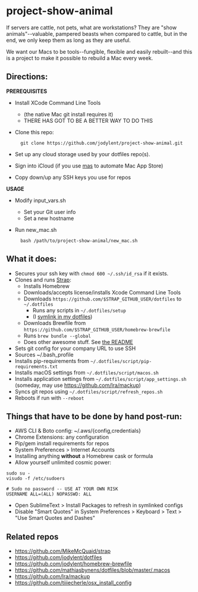 # project-show-animal
If servers are cattle, not pets, what are workstations? They are "show animals"--valuable, pampered beasts when compared to cattle, but in the end, we only keep them as long as they are useful.

We want our Macs to be tools--fungible, flexible and easily rebuilt--and this is a project to make it possible to rebuild a Mac every week.

## Directions:

**PREREQUISITES**

* Install XCode Command Line Tools
	* (the native Mac git install requires it)
	* THERE HAS GOT TO BE A BETTER WAY TO DO THIS
* Clone this repo:

		git clone https://github.com/jodylent/project-show-animal.git

* Set up any cloud storage used by your dotfiles repo(s).
* Sign into iCloud (if you use [mas](https://github.com/mas-cli/mas) to automate Mac App Store)
* Copy down/up any SSH keys you use for repos

**USAGE**

* Modify input_vars.sh
	* Set your Git user info
	* Set a new hostname

* Run new_mac.sh

		bash /path/to/project-show-animal/new_mac.sh

## What it does:
* Secures your ssh key with `chmod 600 ~/.ssh/id_rsa` if it exists.
* Clones and runs [Strap](https://github.com/MikeMcQuaid/strap):
    * Installs Homebrew
    * Downloads/accepts license/installs Xcode Command Line Tools
    * Downloads `https://github.com/$STRAP_GITHUB_USER/dotfiles` to `~/.dotfiles`
	    * Runs any scripts in `~/.dotfiles/setup`
	    * (I [symlink in my dotfiles](https://github.com/jodylent/dotfiles/blob/master/script/setup/install.sh))
    * Downloads Brewfile from `https://github.com/$STRAP_GITHUB_USER/homebrew-brewfile`
    * Runs `brew bundle --global`
    * Does other awesome stuff. See [the README](https://github.com/MikeMcQuaid/strap/blob/master/README.md)
* Sets git config for your company URL to use SSH
* Sources ~/.bash_profile
* Installs pip-requirements from `~/.dotfiles/script/pip-requirements.txt`
* Installs macOS settings from `~/.dotfiles/script/macos.sh`
* Installs application settings from `~/.dotfiles/script/app_settings.sh` (someday, may use https://github.com/lra/mackup)
* Syncs git repos using `~/.dotfiles/script/refresh_repos.sh`
* Reboots if run with `--reboot`

## Things that have to be done by hand post-run:
* AWS CLI & Boto config: ~/.aws/{config,credentials}
* Chrome Extensions: any configuration
* Pip/gem install requirements for repos
* System Preferences > Internet Accounts
* Installing anything **without** a Homebrew cask or formula
* Allow yourself unlimited cosmic power:

```
sudo su -
visudo -f /etc/sudoers

# Sudo no password -- USE AT YOUR OWN RISK
USERNAME ALL=(ALL) NOPASSWD: ALL
```
* Open SublimeText > Install Packages to refresh in symlinked configs
* Disable "Smart Quotes" in System Preferences > Keyboard > Text > "Use Smart Quotes and Dashes"


## Related repos
* https://github.com/MikeMcQuaid/strap
* https://github.com/jodylent/dotfiles
* https://github.com/jodylent/homebrew-brewfile
* https://github.com/mathiasbynens/dotfiles/blob/master/.macos
* https://github.com/lra/mackup
* https://github.com/tiiiecherle/osx_install_config
